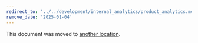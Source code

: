 ```yaml
---
redirect_to: '../../development/internal_analytics/product_analytics.md'
remove_date: '2025-01-04'
---
```


<!-- markdownlint-disable -->

This document was moved to [another location](../../development/internal_analytics/product_analytics.md).

<!-- This redirect file can be deleted after <2025-01-04>. -->
<!-- Redirects that point to other docs in the same project expire in three months. -->
<!-- Redirects that point to docs in a different project or site (for example, link is not relative and starts with `https:`) expire in one year. -->
<!-- Before deletion, see: https://docs.gitlab.com/ee/development/documentation/redirects.html -->
